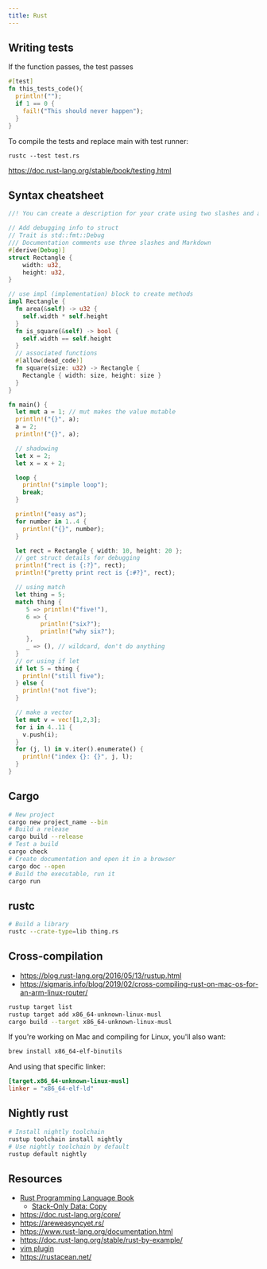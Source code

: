 ```yaml
---
title: Rust
---
```


## Writing tests

If the function passes, the test passes

```rust
#[test]
fn this_tests_code(){
  println!("");
  if 1 == 0 {
    fail!("This should never happen");
  }
}
```

To compile the tests and replace main with test runner:

``rustc --test test.rs``

<https://doc.rust-lang.org/stable/book/testing.html>

## Syntax cheatsheet

```rust
//! You can create a description for your crate using two slashes and an exclamation mark

// Add debugging info to struct
// Trait is std::fmt::Debug
/// Documentation comments use three slashes and Markdown
#[derive(Debug)]
struct Rectangle {
    width: u32,
    height: u32,
}

// use impl (implementation) block to create methods
impl Rectangle {
  fn area(&self) -> u32 {
    self.width * self.height
  }
  fn is_square(&self) -> bool {
    self.width == self.height
  }
  // associated functions
  #[allow(dead_code)]
  fn square(size: u32) -> Rectangle {
    Rectangle { width: size, height: size }
  }
}

fn main() {
  let mut a = 1; // mut makes the value mutable
  println!("{}", a);
  a = 2;
  println!("{}", a);

  // shadowing
  let x = 2;
  let x = x + 2;

  loop {
    println!("simple loop");
    break;
  }

  println!("easy as");
  for number in 1..4 {
    println!("{}", number);
  }

  let rect = Rectangle { width: 10, height: 20 };
  // get struct details for debugging
  println!("rect is {:?}", rect);
  println!("pretty print rect is {:#?}", rect);

  // using match
  let thing = 5;
  match thing {
     5 => println!("five!"),
     6 => {
         println!("six?");
         println!("why six?");
     },
     _ => (), // wildcard, don't do anything
  }
  // or using if let
  if let 5 = thing {
    println!("still five");
  } else {
    println!("not five");
  }

  // make a vector
  let mut v = vec![1,2,3];
  for i in 4..11 {
    v.push(i);
  }
  for (j, l) in v.iter().enumerate() {
    println!("index {}: {}", j, l);
  }
}
```

## Cargo

```bash
# New project
cargo new project_name --bin
# Build a release
cargo build --release
# Test a build
cargo check
# Create documentation and open it in a browser
cargo doc --open
# Build the executable, run it
cargo run
```

## rustc

```bash
# Build a library
rustc --crate-type=lib thing.rs
```

## Cross-compilation

* https://blog.rust-lang.org/2016/05/13/rustup.html
* https://sigmaris.info/blog/2019/02/cross-compiling-rust-on-mac-os-for-an-arm-linux-router/

```bash
rustup target list
rustup target add x86_64-unknown-linux-musl
cargo build --target x86_64-unknown-linux-musl
```

If you're working on Mac and compiling for Linux, you'll also want:
```bash
brew install x86_64-elf-binutils
```

And using that specific linker:
```toml
[target.x86_64-unknown-linux-musl]
linker = "x86_64-elf-ld"
```

## Nightly rust
```bash
# Install nightly toolchain
rustup toolchain install nightly
# Use nightly toolchain by default
rustup default nightly
```

## Resources

* [Rust Programming Language Book](https://doc.rust-lang.org/stable/book/)
  * [Stack-Only Data: Copy](https://doc.rust-lang.org/stable/book/ch04-01-what-is-ownership.html#stack-only-data-copy)
* <https://doc.rust-lang.org/core/>
* <https://areweasyncyet.rs/>
* <https://www.rust-lang.org/documentation.html>
* <https://doc.rust-lang.org/stable/rust-by-example/>
* [vim plugin](https://github.com/rust-lang/rust.vim)
* https://rustacean.net/

<!-- TODO
* Using rand crate 0.7+
* rust fmt
* enums are a little fuzzy - especially using impl on them
* revisit how Option works (ch 6.1)
* match keyword seems conceptually similar to switch in other langs
* crate paths/files (ch 7.5)
* The ? operator (ch 9.2)
* Traits still kind of hand-wavy (10.2)
* Lifetimes (10.3)
* Closures (13)
-->
